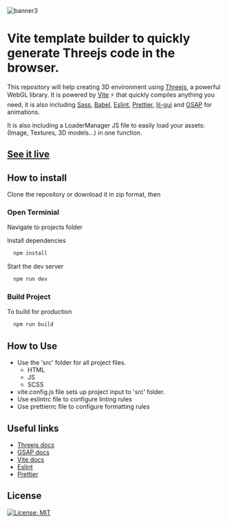 ![banner3](https://user-images.githubusercontent.com/5593293/216593952-b8909ffe-b288-41cf-bce6-cc9ea80f39dc.jpg)

# Vite template builder to quickly generate Threejs code in the browser.

This repository will help creating 3D environment using [Threejs](https://threejs.org/examples/#webgl_animation_keyframes), a powerful WebGL library. It is powered by [Vite](https://vitejs.dev/guide/why.html) ⚡️ that quickly compiles anything you need, it is also including [Sass](https://sass-lang.com/guide), [Babel](https://babeljs.io/), [Eslint](https://eslint.org/), [Prettier](https://prettier.io/), [lil-gui](https://www.npmjs.com/package/lil-gui) and [GSAP](https://greensock.com/docs/) for animations.

It is also including a LoaderManager JS file to easily load your assets: (Image, Textures, 3D models...) in one function.

## [See it live](https://robpayot.github.io/vite-threejs-template/dist/)

## How to install

Clone the repository or download it in zip format, then

### Open Terminial

Navigate to projects folder

Install dependencies

```bash
  npm install
```

Start the dev server

```bash
  npm run dev
```

### Build Project

To build for production

```bash
  npm run build
```

## How to Use

-   Use the 'src' folder for all project files.
    -   HTML
    -   JS
    -   SCSS
-   vite.config.js file sets up project input to 'src' folder.
-   Use eslintrc file to configure linting rules
-   Use prettierrc file to configure formatting rules

## Useful links
- [Threejs docs](https://threejs.org/docs/index.html#manual/en/introduction/Creating-a-scene)
- [GSAP docs](https://greensock.com/docs/)
- [Vite docs](https://vitejs.dev/config/)
- [Eslint](https://eslint.org/)
- [Prettier](https://prettier.io/)

## License

[![License: MIT](https://img.shields.io/badge/License-MIT-yellow.svg)](https://opensource.org/licenses/MIT)
